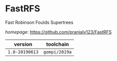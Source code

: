 # FastRFS

Fast Robinson Foulds Supertrees

*homepage*: <https://github.com/pranjalv123/FastRFS>

version | toolchain
--------|----------
``1.0-20190613`` | ``gompi/2019a``

